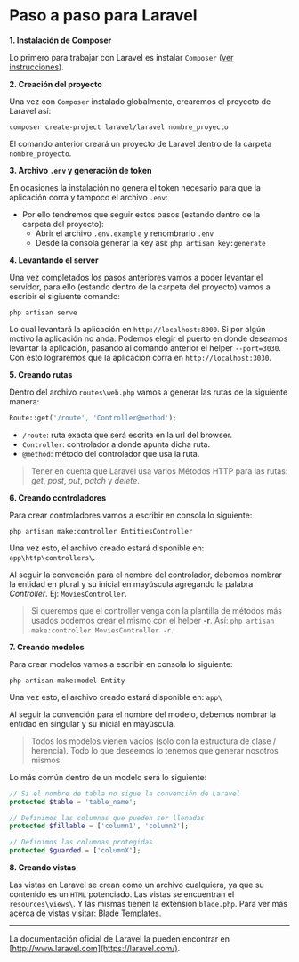 # Paso a paso para Laravel

**1. Instalación de Composer**

Lo primero para trabajar con Laravel es instalar `Composer` ([ver instrucciones](https://getcomposer.org/download/)).

**2. Creación del proyecto**

Una vez con `Composer` instalado globalmente, crearemos el proyecto de Laravel así:

```
composer create-project laravel/laravel nombre_proyecto
```

El comando anterior creará un proyecto de Laravel dentro de la carpeta `nombre_proyecto`.

**3. Archivo `.env` y generación de token**

En ocasiones la instalación no genera el token necesario para que la aplicación corra y tampoco el archivo `.env`:

- Por ello tendremos que seguir estos pasos (estando dentro de la carpeta del proyecto):
	* Abrir el archivo `.env.example` y renombrarlo `.env`
	* Desde la consola generar la key así: `php artisan key:generate`

**4. Levantando el server**

Una vez completados los pasos anteriores vamos a poder levantar el servidor, para ello (estando dentro de la carpeta del proyecto) vamos a escribir el sigiuente comando:

```
php artisan serve
```

Lo cual levantará la aplicación en `http://localhost:8000`. Si por algún motivo la aplicación no anda. Podemos elegir el puerto en donde deseamos levantar la aplicación, pasando al comando anterior el helper `--port=3030`. Con esto lograremos que la aplicación corra en `http://localhost:3030`.

**5. Creando rutas**

Dentro del archivo `routes\web.php` vamos a generar las rutas de la siguiente manera:

```php
Route::get('/route', 'Controller@method');
```

- `/route`: ruta exacta que será escrita en la url del browser.
- `Controller`: controlador a donde apunta dicha ruta.
- `@method`: método del controlador que usa la ruta.

> Tener en cuenta que Laravel usa varios Métodos HTTP para las rutas: *get*, *post*, *put*, *patch* y *delete*.

**6. Creando controladores**

Para crear controladores vamos a escribir en consola lo siguiente:

```
php artisan make:controller EntitiesController
```

Una vez esto, el archivo creado estará disponible en: `app\http\controllers\`.

Al seguir la convención para el nombre del controlador, debemos nombrar la entidad en plural y su inicial en mayúscula agregando la palabra *Controller*. Ej: `MoviesController`.

> Si queremos que el controller venga con la plantilla de métodos más usados podemos crear el mismo con el helper **-r**. Así: `php artisan make:controller MoviesController -r`.

**7. Creando modelos**

Para crear modelos vamos a escribir en consola lo siguiente:

```
php artisan make:model Entity
```

Una vez esto, el archivo creado estará disponible en: `app\`

Al seguir la convención para el nombre del modelo, debemos nombrar la entidad en singular y su inicial en mayúscula.

> Todos los modelos vienen vacíos (solo con la estructura de clase / herencia). Todo lo que deseemos lo tenemos que generar nosotros mismos.

Lo más común dentro de un modelo será lo siguiente:

```php
// Si el nombre de tabla no sigue la convención de Laravel
protected $table = 'table_name';

// Definimos las columnas que pueden ser llenadas
protected $fillable = ['column1', 'column2'];

// Definimos las columnas protegidas
protected $guarded = ['columnX'];
```

**8. Creando vistas**

Las vistas en Laravel se crean como un archivo cualquiera, ya que su contenido es un `HTML` potenciado. Las vistas se encuentran el `resources\views\`. Y las mismas tienen la extensión `blade.php`. Para ver más acerca de vistas visitar: [Blade Templates](https://laravel.com/docs/5.7/blade).

---

La documentación oficial de Laravel la pueden encontrar en [http://www.laravel.com](https://laravel.com/).
